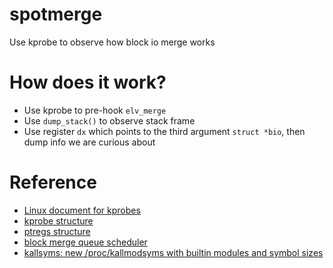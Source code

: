 # spotmerge
Use kprobe to observe how block io merge works

# How does it work?
* Use kprobe to pre-hook `elv_merge`
* Use `dump_stack()` to observe stack frame
* Use register `dx` which points to the third argument `struct *bio`, then dump info we are curious about

# Reference
* [Linux document for kprobes](https://www.kernel.org/doc/html/latest/trace/kprobes.html)
* [kprobe structure](https://elixir.bootlin.com/linux/latest/source/include/linux/kprobes.h#L62)
* [ptregs structure](https://elixir.bootlin.com/linux/v5.8/source/arch/x86/include/asm/ptrace.h#L12)
* [block merge queue scheduler](https://elixir.bootlin.com/linux/v5.8/source/block/blk-mq-sched.c#L295)
* [kallsyms: new /proc/kallmodsyms with builtin modules and symbol sizes](https://lwn.net/Articles/804850/)
